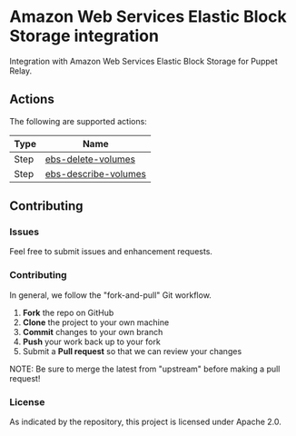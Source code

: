 # Amazon Web Services Elastic Block Storage integration

Integration with Amazon Web Services Elastic Block Storage for Puppet Relay.

## Actions

The following are supported actions: 

|   Type    |  Name              |
|-----------|--------------------|
| Step      | [ebs-delete-volumes](/steps/ebs-delete-volumes)  | 
| Step      | [ebs-describe-volumes](/steps/ebs-describe-volumes)    | 


## Contributing

### Issues

Feel free to submit issues and enhancement requests.

### Contributing

In general, we follow the "fork-and-pull" Git workflow.

 1. **Fork** the repo on GitHub
 2. **Clone** the project to your own machine
 3. **Commit** changes to your own branch
 4. **Push** your work back up to your fork
 5. Submit a **Pull request** so that we can review your changes

NOTE: Be sure to merge the latest from "upstream" before making a pull request!

### License

As indicated by the repository, this project is licensed under Apache 2.0.
